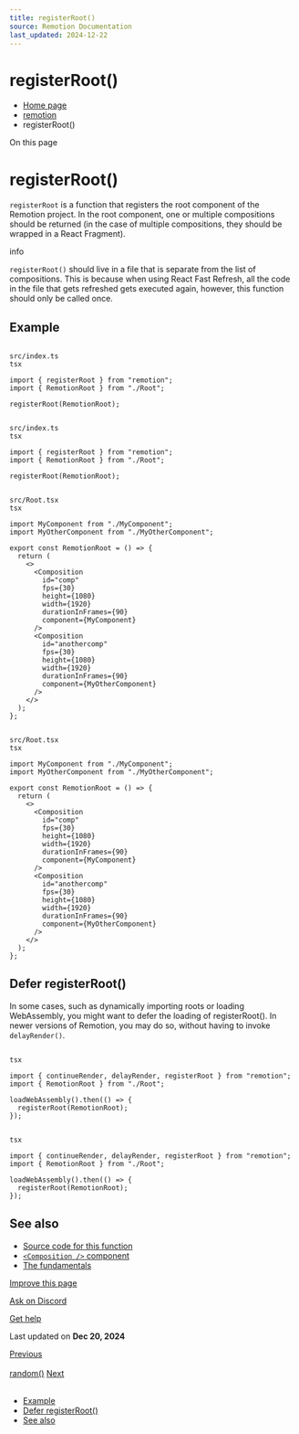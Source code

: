 ```yaml
---
title: registerRoot()
source: Remotion Documentation
last_updated: 2024-12-22
---
```


# registerRoot()

- [Home page](/)
- [remotion](/docs/remotion)
- registerRoot()

On this page

# registerRoot()

`registerRoot` is a function that registers the root component of the Remotion project. In the root component, one or multiple compositions should be returned (in the case of multiple compositions, they should be wrapped in a React Fragment).

info

`registerRoot()` should live in a file that is separate from the list of compositions. This is because when using React Fast Refresh, all the code in the file that gets refreshed gets executed again, however, this function should only be called once.

## Example [​](\#example "Direct link to Example")

```

src/index.ts
tsx

import { registerRoot } from "remotion";
import { RemotionRoot } from "./Root";

registerRoot(RemotionRoot);
```

```

src/index.ts
tsx

import { registerRoot } from "remotion";
import { RemotionRoot } from "./Root";

registerRoot(RemotionRoot);
```

```

src/Root.tsx
tsx

import MyComponent from "./MyComponent";
import MyOtherComponent from "./MyOtherComponent";

export const RemotionRoot = () => {
  return (
    <>
      <Composition
        id="comp"
        fps={30}
        height={1080}
        width={1920}
        durationInFrames={90}
        component={MyComponent}
      />
      <Composition
        id="anothercomp"
        fps={30}
        height={1080}
        width={1920}
        durationInFrames={90}
        component={MyOtherComponent}
      />
    </>
  );
};
```

```

src/Root.tsx
tsx

import MyComponent from "./MyComponent";
import MyOtherComponent from "./MyOtherComponent";

export const RemotionRoot = () => {
  return (
    <>
      <Composition
        id="comp"
        fps={30}
        height={1080}
        width={1920}
        durationInFrames={90}
        component={MyComponent}
      />
      <Composition
        id="anothercomp"
        fps={30}
        height={1080}
        width={1920}
        durationInFrames={90}
        component={MyOtherComponent}
      />
    </>
  );
};
```

## Defer registerRoot() [​](\#defer-registerroot "Direct link to Defer registerRoot()")

In some cases, such as dynamically importing roots or loading WebAssembly, you might want to defer the loading of registerRoot(). In newer versions of Remotion, you may do so, without having to invoke `delayRender()`.

```

tsx

import { continueRender, delayRender, registerRoot } from "remotion";
import { RemotionRoot } from "./Root";

loadWebAssembly().then(() => {
  registerRoot(RemotionRoot);
});
```

```

tsx

import { continueRender, delayRender, registerRoot } from "remotion";
import { RemotionRoot } from "./Root";

loadWebAssembly().then(() => {
  registerRoot(RemotionRoot);
});
```

## See also [​](\#see-also "Direct link to See also")

- [Source code for this function](https://github.com/remotion-dev/remotion/blob/main/packages/core/src/register-root.ts)
- [`<Composition />` component](/docs/composition)
- [The fundamentals](/docs/the-fundamentals)

[Improve this page](https://github.com/remotion-dev/remotion/edit/main/packages/docs/docs/register-root.mdx)

[Ask on Discord](https://remotion.dev/discord)

[Get help](/docs/get-help)

Last updated on **Dec 20, 2024**

[Previous\
\
random()](/docs/random) [Next\
\
<Sequence>](/docs/sequence)

- [Example](#example)
- [Defer registerRoot()](#defer-registerroot)
- [See also](#see-also)
